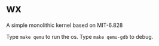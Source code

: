 # wx
A simple monolithic kernel based on MIT-6.828

Type `make qemu` to run the os.
Type `make qemu-gdb` to debug.
